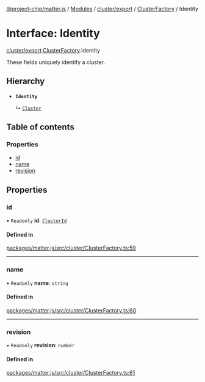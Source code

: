 [@project-chip/matter.js](../README.md) / [Modules](../modules.md) / [cluster/export](../modules/cluster_export.md) / [ClusterFactory](../modules/cluster_export.ClusterFactory.md) / Identity

# Interface: Identity

[cluster/export](../modules/cluster_export.md).[ClusterFactory](../modules/cluster_export.ClusterFactory.md).Identity

These fields uniquely identify a cluster.

## Hierarchy

- **`Identity`**

  ↳ [`Cluster`](cluster_export.ClusterFactory.Cluster.md)

## Table of contents

### Properties

- [id](cluster_export.ClusterFactory.Identity.md#id)
- [name](cluster_export.ClusterFactory.Identity.md#name)
- [revision](cluster_export.ClusterFactory.Identity.md#revision)

## Properties

### id

• `Readonly` **id**: [`ClusterId`](../modules/datatype_export.md#clusterid)

#### Defined in

[packages/matter.js/src/cluster/ClusterFactory.ts:59](https://github.com/project-chip/matter.js/blob/b7330d72/packages/matter.js/src/cluster/ClusterFactory.ts#L59)

___

### name

• `Readonly` **name**: `string`

#### Defined in

[packages/matter.js/src/cluster/ClusterFactory.ts:60](https://github.com/project-chip/matter.js/blob/b7330d72/packages/matter.js/src/cluster/ClusterFactory.ts#L60)

___

### revision

• `Readonly` **revision**: `number`

#### Defined in

[packages/matter.js/src/cluster/ClusterFactory.ts:61](https://github.com/project-chip/matter.js/blob/b7330d72/packages/matter.js/src/cluster/ClusterFactory.ts#L61)
